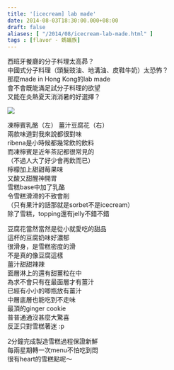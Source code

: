 ```yaml
---
title: '[icecream] lab made'
date: 2014-08-03T18:30:00.000+08:00
draft: false
aliases: [ "/2014/08/icecream-lab-made.html" ]
tags : [flavor - 螞蟻族]
---
```


西班牙餐廳的分子料理太高昴？  
中國式分子料理（頭髮豉油、地溝油、皮鞋牛奶）太恐怖？  
那麼made in Hong Kong的lab made  
會不會既能滿足試分子料理的欲望  
又能在炎熱夏天消消暑的好選擇？  

[![](https://2.bp.blogspot.com/-jyyyte_XpRE/XEQd7etwK9I/AAAAAAAAGLs/9tmNTKBElW4E1-6Wls0yVwopwRDLM-JwgCLcBGAs/s640/14802829941_c572fc39d2_z.jpg)](https://2.bp.blogspot.com/-jyyyte_XpRE/XEQd7etwK9I/AAAAAAAAGLs/9tmNTKBElW4E1-6Wls0yVwopwRDLM-JwgCLcBGAs/s1600/14802829941_c572fc39d2_z.jpg)

凍檸賓乳酪（左） 薑汁豆腐花（右）  
兩款味道對我來說都很對味  
ribena是小時候都幾常飲的飲料  
而凍檸賓是近年茶記都很常見的  
（不過人大了好少會再飲而已）  
檸檬加上甜甜莓果味  
又酸又甜醒神開胃  
雪糕base中加了乳酪  
令雪糕滑滑的不致會削  
（只有果汁的話那就是sorbet不是icecream）  
除了雪糕，topping還有jelly不錯不錯  
  
豆腐花當然當然是從小就愛吃的甜品  
這杯的豆腐奶味好濃郁  
很滑身，是雪糕密度的滑  
不是真的像豆腐這樣  
薑汁甜甜辣辣  
面層淋上的還有甜薑粒在中  
為求不會只有在最面層才有薑汁  
已經有小小的唧瓶放有薑汁  
中層底層也能吃到不走味  
最頂的ginger cookie  
普普通通沒甚麼大驚喜  
反正只對雪糕著迷 :p  
  
2分鐘完成製造雪糕過程保證新鮮  
每兩星期轉一次menu不怕吃到悶  
很有heart的雪糕點呢～